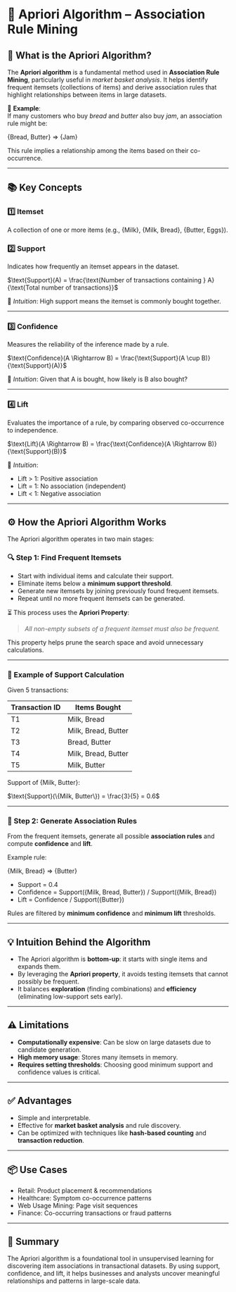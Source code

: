 # 🔗 Apriori Algorithm – Association Rule Mining

## 📌 What is the Apriori Algorithm?

The **Apriori algorithm** is a fundamental method used in **Association Rule Mining**, particularly useful in *market basket analysis*. It helps identify frequent itemsets (collections of items) and derive association rules that highlight relationships between items in large datasets.

🛒 **Example**:  
If many customers who buy *bread* and *butter* also buy *jam*, an association rule might be:

{Bread, Butter} ⇒ {Jam}

This rule implies a relationship among the items based on their co-occurrence.

---

## 📚 Key Concepts

### 1️⃣ **Itemset**
A collection of one or more items (e.g., {Milk}, {Milk, Bread}, {Butter, Eggs}).

### 2️⃣ **Support**
Indicates how frequently an itemset appears in the dataset.

$\text{Support}(A) = \frac{\text{Number of transactions containing } A}{\text{Total number of transactions}}$

🧠 *Intuition*: High support means the itemset is commonly bought together.

---

### 3️⃣ **Confidence**
Measures the reliability of the inference made by a rule.

$\text{Confidence}(A \Rightarrow B) = \frac{\text{Support}(A \cup B)}{\text{Support}(A)}$

🧠 *Intuition*: Given that A is bought, how likely is B also bought?

---

### 4️⃣ **Lift**
Evaluates the importance of a rule, by comparing observed co-occurrence to independence.

$\text{Lift}(A \Rightarrow B) = \frac{\text{Confidence}(A \Rightarrow B)}{\text{Support}(B)}$

🧠 *Intuition*:  
- Lift > 1: Positive association  
- Lift = 1: No association (independent)  
- Lift < 1: Negative association

---

## ⚙️ How the Apriori Algorithm Works

The Apriori algorithm operates in two main stages:

### 🔍 Step 1: Find Frequent Itemsets
- Start with individual items and calculate their support.
- Eliminate items below a **minimum support threshold**.
- Generate new itemsets by joining previously found frequent itemsets.
- Repeat until no more frequent itemsets can be generated.

⏳ This process uses the **Apriori Property**:  
> *All non-empty subsets of a frequent itemset must also be frequent.*

This property helps prune the search space and avoid unnecessary calculations.

---

### 🧮 Example of Support Calculation

Given 5 transactions:

| Transaction ID | Items Bought          |
|----------------|------------------------|
| T1             | Milk, Bread            |
| T2             | Milk, Bread, Butter    |
| T3             | Bread, Butter          |
| T4             | Milk, Bread, Butter    |
| T5             | Milk, Butter           |

Support of {Milk, Butter}:

$\text{Support}(\{Milk, Butter\}) = \frac{3}{5} = 0.6$

---

### 🧠 Step 2: Generate Association Rules

From the frequent itemsets, generate all possible **association rules** and compute **confidence** and **lift**.

Example rule:  

{Milk, Bread} ⇒ {Butter}


- Support = 0.4  
- Confidence = Support({Milk, Bread, Butter}) / Support({Milk, Bread})  
- Lift = Confidence / Support({Butter})

Rules are filtered by **minimum confidence** and **minimum lift** thresholds.

---

## 💡 Intuition Behind the Algorithm

- The Apriori algorithm is **bottom-up**: it starts with single items and expands them.
- By leveraging the **Apriori property**, it avoids testing itemsets that cannot possibly be frequent.
- It balances **exploration** (finding combinations) and **efficiency** (eliminating low-support sets early).

---

## ⚠️ Limitations

- **Computationally expensive**: Can be slow on large datasets due to candidate generation.
- **High memory usage**: Stores many itemsets in memory.
- **Requires setting thresholds**: Choosing good minimum support and confidence values is critical.

---

## ✅ Advantages

- Simple and interpretable.
- Effective for **market basket analysis** and rule discovery.
- Can be optimized with techniques like **hash-based counting** and **transaction reduction**.

---

## 📦 Use Cases

- Retail: Product placement & recommendations  
- Healthcare: Symptom co-occurrence patterns  
- Web Usage Mining: Page visit sequences  
- Finance: Co-occurring transactions or fraud patterns  

---

## 🏁 Summary
The Apriori algorithm is a foundational tool in unsupervised learning for discovering item associations in transactional datasets. By using support, confidence, and lift, it helps businesses and analysts uncover meaningful relationships and patterns in large-scale data.
